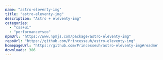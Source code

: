 ```yaml
---
name: "astro-eleventy-img"
title: "astro-eleventy-img"
description: "Astro + eleventy-img"
categories:
  - "css+ui"
  - "performance+seo"
npmUrl: "https://www.npmjs.com/package/astro-eleventy-img"
repoUrl: "https://github.com/Princesseuh/astro-eleventy-img"
homepageUrl: "https://github.com/Princesseuh/astro-eleventy-img#readme"
downloads: 386
---
```

